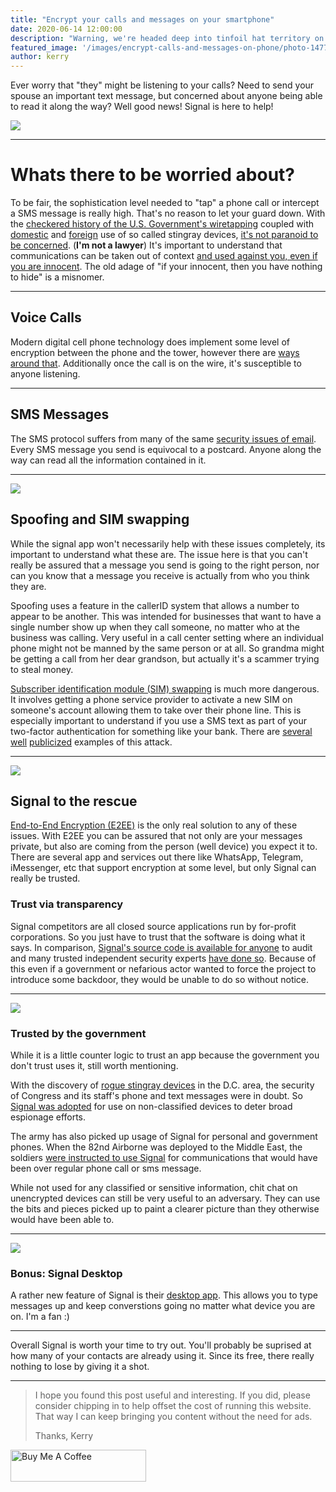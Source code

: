 ```yaml
---
title: "Encrypt your calls and messages on your smartphone"
date: 2020-06-14 12:00:00
description: "Warning, we're headed deep into tinfoil hat territory on this one. Keeping prying eyes and ears away from your mobile phone communications is easier than you probably think. "
featured_image: '/images/encrypt-calls-and-messages-on-phone/photo-1477244075012-5cc28286e465.webp'
author: kerry
---
```


Ever worry that "they" might be listening to your calls? Need to send your spouse an important text message, but concerned about anyone being able to read it along the way? Well good news! Signal is here to help!

![](/images/encrypt-calls-and-messages-on-phone/photo-1524860769472-246b6afea403.jpeg)

---

# Whats there to be worried about?

To be fair, the sophistication level needed to "tap" a phone call or intercept a SMS message is really high. That's no reason to let your guard down. With the [checkered history of the U.S. Government's wiretapping](https://www.aclu.org/other/myths-and-realities-about-patriot-act) coupled with [domestic](https://www.eff.org/pages/cell-site-simulatorsimsi-catchers) and [foreign](https://www.wired.com/story/dcs-stingray-dhs-surveillance/) use of so called stingray devices, [it's not paranoid to be concerned](https://www.aclu.org/issues/privacy-technology/surveillance-technologies/stingray-tracking-devices-whos-got-them). (**I'm not a lawyer**) It's important to understand that communications can be taken out of context [and used against you, even if you are innocent](https://www.youtube.com/watch?v=d-7o9xYp7eE). The old adage of "if your innocent, then you have nothing to hide" is a misnomer. 

---

## Voice Calls

Modern digital cell phone technology does implement some level of encryption between the phone and the tower, however there are [ways around that](https://arstechnica.com/information-technology/2018/06/lte-wireless-connections-used-by-billions-arent-as-secure-as-we-thought/). Additionally once the call is on the wire, it's susceptible to anyone listening.  

---

## SMS Messages

The SMS protocol suffers from many of the same [security issues of email](https://kerryhatcher.ghost.io/its-time-to-switch-to-a-new-email-provider/). Every SMS message you send is equivocal to a postcard. Anyone along the way can read all the information contained in it. 

---

![](/images/encrypt-calls-and-messages-on-phone/photo-1562831915-6524120efded.jpeg)

## Spoofing and SIM swapping

While the signal app won't necessarily help with these issues completely, its important to understand what these are. The issue here is that you can't really be assured that a message you send is going to the right person, nor can you know that a message you receive is actually from who you think they are.

Spoofing uses a feature in the callerID system that allows a number to appear to be another. This was intended for businesses that want to have a single number show up when they call someone, no matter who at the business was calling. Very useful in a call center setting where an individual phone might not be manned by the same person or at all. So grandma might be getting a call from her dear grandson, but actually it's a scammer trying to steal money. 

[Subscriber identification module (SIM) swapping](https://www.consumer.ftc.gov/blog/2019/10/sim-swap-scams-how-protect-yourself) is much more dangerous. It involves getting a phone service provider to activate a new SIM on someone's account allowing them to take over their phone line. This is especially important to understand if you use a SMS text as part of your two-factor authentication for something like your bank. There are [several](https://www.vice.com/en_us/article/j5bpg7/sim-hijacking-t-mobile-stories) [well](https://cointelegraph.com/news/victim-of-24-million-sim-swap-case-writes-open-letter-to-fcc-chairman) [publicized](https://krebsonsecurity.com/2019/05/nine-charged-in-alleged-sim-swapping-ring/) examples of this attack. 


---


![](/images/encrypt-calls-and-messages-on-phone/signal-1.png)


## Signal to the rescue

[End-to-End Encryption (E2EE)](https://www.wired.com/2014/11/hacker-lexicon-end-to-end-encryption/) is the only real solution to any of these issues. With E2EE you can be assured that not only are your messages private, but also are coming from the person (well device) you expect it to. There are several app and services out there like WhatsApp, Telegram, iMessenger, etc that support encryption at some level, but only Signal can really be trusted. 

### Trust via transparency

Signal competitors are all closed source applications run by for-profit corporations. So you just have to trust that the software is doing what it says. In comparison, [Signal's source code is available for anyone](https://github.com/signalapp) to audit and many trusted independent security experts [have done so](https://eprint.iacr.org/2016/1013.pdf). Because of this even if a government or nefarious actor wanted to force the project to introduce some backdoor, they would be unable to do so without notice. 

---


![](/images/encrypt-calls-and-messages-on-phone/image-3.png)

### Trusted by the government

While it is a little counter logic to trust an app because the government you don't trust uses it, still worth mentioning.

With the discovery of [rogue stingray devices](https://www.wired.com/story/dcs-stingray-dhs-surveillance/) in the D.C. area, the security of Congress and its staff's phone and text messages were in doubt. So [Signal was adopted](https://www.wired.com/story/dcs-stingray-dhs-surveillance/) for use on non-classified devices to deter broad espionage efforts.

The army has also picked up usage of Signal for personal and government phones. When the 82nd Airborne was deployed to the Middle East, the soldiers [were instructed to use Signal](https://www.militarytimes.com/flashpoints/2020/01/23/deployed-82nd-airborne-unit-told-to-use-these-encrypted-messaging-apps-on-government-cellphones/) for communications that would have been over regular phone call or sms message.  


While not used for any classified or sensitive information, chit chat on unencrypted devices can still be very useful to an adversary. They can use the bits and pieces picked up to paint a clearer picture than they otherwise would have been able to.   

---

![](/images/encrypt-calls-and-messages-on-phone/image-4.png)


### Bonus: Signal Desktop

A rather new feature of Signal is their [desktop app](https://signal.org/en/download/). This allows you to type messages up and keep converstions going no matter what device you are on. I'm a fan :) 

---

Overall Signal is worth your time to try out. You'll probably be suprised at how many of your contacts are already using it. Since its free, there really nothing to lose by giving it a shot. 

--- 

> I hope you found this post useful and interesting. If you did, please consider chipping in to help offset the cost of running this website. That way I can keep bringing you content without the need for ads.  
>   
> Thanks, Kerry

<a href="https://www.buymeacoffee.com/kerryhatcher" target="_blank"><img src="https://cdn.buymeacoffee.com/buttons/arial-green.png" alt="Buy Me A Coffee" style="height: 51px !important;width: 217px !important;" ></a>